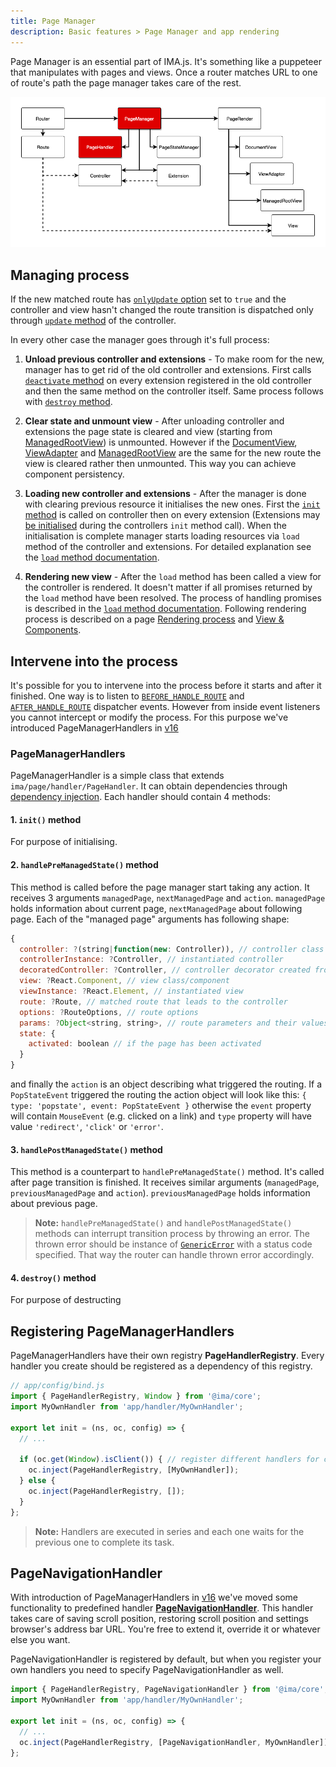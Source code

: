 ```yaml
---
title: Page Manager
description: Basic features > Page Manager and app rendering
---
```


Page Manager is an essential part of IMA.js. It's something like a puppeteer that manipulates with pages and views. Once a router matches URL to one of route's path the page manager takes care of the rest.

![](/img/docs/diagram-page-manager.png)

## Managing process

If the new matched route has [`onlyUpdate` option](./routing#4-options) set to `true` and the controller and view hasn't changed the route transition is dispatched only through [`update` method](./controller-lifecycle#update-client) of the controller.

In every other case the manager goes through it's full process:

1. **Unload previous controller and extensions** - To make room for the new, manager has to get rid of the old controller and extensions. First calls [`deactivate` method](./controller-lifecycle#deactivate-client) on every extension registered in the old controller and then the same method on the controller itself.
Same process follows with [`destroy` method](./controller-lifecycle#destroy-client).

2. **Clear state and unmount view** - After unloading controller and extensions the page state is cleared and view (starting from [ManagedRootView](./rendering-process#managedrootview)) is unmounted. However if the [DocumentView](./rendering-process#documentview), [ViewAdapter](./rendering-process#viewadapter) and [ManagedRootView](./rendering-process#managedrootview) are the same for the new route the view is cleared rather then unmounted. This way you can achieve component persistency.

3. **Loading new controller and extensions** - After the manager is done with clearing previous resource it initialises the new ones. First the [`init` method](./controller-lifecycle#init-serverclient) is called on controller then on every extension (Extensions may [be initialised](./extensions#how-to-use-extensions) during the controllers `init` method call).
When the initialisation is complete manager starts loading resources via `load` method of the controller and extensions. For detailed explanation see the [`load` method documentation](./controller-lifecycle#load-serverclient).

4. **Rendering new view** - After the `load` method has been called a view for the controller is rendered. It doesn't matter if all promises returned by the `load` method have been resolved. The process of handling promises is described in the [`load` method documentation](./controller-lifecycle#load-serverclient).  Following rendering process is described on a page [Rendering process](./rendering-process) and [View & Components](./views-and-components).

## Intervene into the process

It's possible for you to intervene into the process before it starts and after it finished. One way is to listen to [`BEFORE_HANDLE_ROUTE`](./events#built-in-events) and [`AFTER_HANDLE_ROUTE`](./events#built-in-events) dispatcher events. However from inside event listeners you cannot intercept or modify the process. For this purpose we've introduced PageManagerHandlers in [v16](../migration/migration-0.16.0.md)

### PageManagerHandlers

PageManagerHandler is a simple class that extends `ima/page/handler/PageHandler`. It can obtain dependencies through [dependency injection](./object-container#1-dependency-injection). Each handler should contain 4 methods:

#### 1. `init()` method
For purpose of initialising.

#### 2. `handlePreManagedState()` method
This method is called before the page manager start taking any action. It receives 3 arguments `managedPage`, `nextManagedPage` and `action`. `managedPage` holds information about current page, `nextManagedPage` about following page. Each of the "managed page" arguments has following shape:

```javascript
{
  controller: ?(string|function(new: Controller)), // controller class
  controllerInstance: ?Controller, // instantiated controller
  decoratedController: ?Controller, // controller decorator created from controller instance
  view: ?React.Component, // view class/component
  viewInstance: ?React.Element, // instantiated view
  route: ?Route, // matched route that leads to the controller
  options: ?RouteOptions, // route options
  params: ?Object<string, string>, // route parameters and their values
  state: {
    activated: boolean // if the page has been activated
  }
}
```
and finally the `action` is an object describing what triggered the routing. If a `PopStateEvent` triggered the routing the action object will look like this: `{ type: 'popstate', event: PopStateEvent }` otherwise the `event` property will contain `MouseEvent` (e.g. clicked on a link) and `type` property will have value `'redirect'`, `'click'` or `'error'`.

#### 3. `handlePostManagedState()` method

This method is a counterpart to `handlePreManagedState()` method. It's called after page transition is finished. It receives similar arguments (`managedPage`, `previousManagedPage` and `action`). `previousManagedPage` holds information about previous page.

> **Note:** `handlePreManagedState()` and `handlePostManagedState()` methods can interrupt transition process by throwing an error. The thrown error should be instance of [`GenericError`](./errors) with a status code specified. That way the router can handle thrown error accordingly.

#### 4. `destroy()` method
For purpose of destructing

## Registering PageManagerHandlers

PageManagerHandlers have their own registry **PageHandlerRegistry**. Every handler you create should be registered as a dependency of this registry.

```javascript
// app/config/bind.js
import { PageHandlerRegistry, Window } from '@ima/core';
import MyOwnHandler from 'app/handler/MyOwnHandler';

export let init = (ns, oc, config) => {
  // ...

  if (oc.get(Window).isClient()) { // register different handlers for client and server
    oc.inject(PageHandlerRegistry, [MyOwnHandler]);
  } else {
    oc.inject(PageHandlerRegistry, []);
  }
};
```

> **Note:** Handlers are executed in series and each one waits for the previous one to complete its task.

## PageNavigationHandler

With introduction of PageManagerHandlers in [v16](../migration/migration-0.16.0.md) we've moved some functionality to predefined handler [**PageNavigationHandler**](https://github.com/seznam/ima/blob/master/packages/core/src/page/handler/PageNavigationHandler.js). This handler takes care of saving scroll position, restoring scroll position and settings browser's address bar URL. You're free to extend it, override it or whatever else you want.

PageNavigationHandler is registered by default, but when you register your own handlers you need to specify PageNavigationHandler as well.

```javascript
import { PageHandlerRegistry, PageNavigationHandler } from '@ima/core';
import MyOwnHandler from 'app/handler/MyOwnHandler';

export let init = (ns, oc, config) => {
  // ...
  oc.inject(PageHandlerRegistry, [PageNavigationHandler, MyOwnHandler]);
};
```
